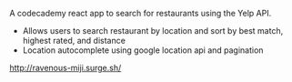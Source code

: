 A codecademy react app to search for restaurants using the Yelp API.  
- Allows users to search restaurant by location and sort by best match, highest rated, and distance
- Location autocomplete using google location api and pagination

http://ravenous-miji.surge.sh/

